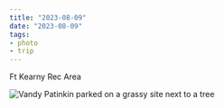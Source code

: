 ```yaml
---
title: "2023-08-09"
date: "2023-08-09"
tags:
- photo
- trip
---
```

Ft Kearny Rec Area

![Vandy Patinkin parked on a grassy site next to a tree](/images/2023-08-09-17-44-00.jpeg)